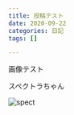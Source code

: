 ```yaml
---
title: 投稿テスト
date: 2020-09-22
categories: 日記
tags: []

---
```


画像テスト

スペクトラちゃん

![spect](https://firebasestorage.googleapis.com/v0/b/hukurouo.appspot.com/o/image%2FTEGAKI_200922_213346.png?alt=media&token=64ebba39-02b4-435c-8b45-bd53f5d25568)
